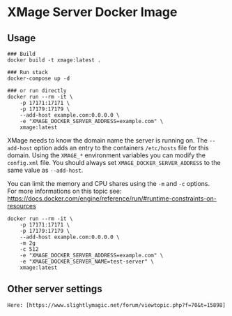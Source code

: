 # XMage Server Docker Image

## Usage
    ### Build
    docker build -t xmage:latest .

    ### Run stack
    docker-compose up -d

    ### or run directly
    docker run --rm -it \
        -p 17171:17171 \
        -p 17179:17179 \
        --add-host example.com:0.0.0.0 \
        -e "XMAGE_DOCKER_SERVER_ADDRESS=example.com" \
        xmage:latest

XMage needs to know the domain name the server is running on. The `--add-host` option adds an entry to the containers `/etc/hosts` file for this domain. Using the `XMAGE_*` environment variables you can modify the `config.xml` file.
You should always set `XMAGE_DOCKER_SERVER_ADDRESS` to the same value as `--add-host`.

You can limit the memory and CPU shares using the `-m` and `-c` options.   
For more informations on this topic  see: https://docs.docker.com/engine/reference/run/#runtime-constraints-on-resources

    docker run --rm -it \
        -p 17171:17171 \
        -p 17179:17179 \
        --add-host example.com:0.0.0.0 \
        -m 2g
        -c 512
        -e "XMAGE_DOCKER_SERVER_ADDRESS=example.com" \
        -e "XMAGE_DOCKER_SERVER_NAME=test-server" \
        xmage:latest

## Other server settings
    Here: [https://www.slightlymagic.net/forum/viewtopic.php?f=70&t=15898]
